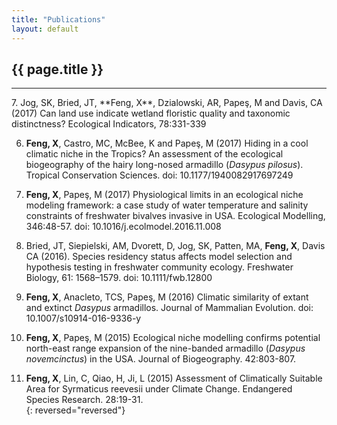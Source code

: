 ```yaml
---
title: "Publications"
layout: default
---
```

## {{ page.title }}  
<hr>
7. Jog, SK, Bried, JT, **Feng, X**, Dzialowski, AR, Papeş, M and Davis, CA (2017) Can land use indicate wetland floristic quality and taxonomic distinctness? Ecological Indicators, 78:331-339  

6. **Feng, X**, Castro, MC, McBee, K and Papeş, M (2017) Hiding in a cool climatic niche in the Tropics? An assessment of the ecological biogeography of the hairy long-nosed armadillo (*Dasypus pilosus*). Tropical Conservation Sciences. doi: 10.1177/1940082917697249  

5. **Feng, X**, Papeş, M (2017) Physiological limits in an ecological niche modeling framework: a case study of water temperature and salinity constraints of freshwater bivalves invasive in USA. Ecological Modelling, 346:48-57. doi: 10.1016/j.ecolmodel.2016.11.008  

4. Bried, JT, Siepielski, AM, Dvorett, D, Jog, SK, Patten, MA, **Feng, X**, Davis CA (2016). Species residency status affects model selection and hypothesis testing in freshwater community ecology. Freshwater Biology, 61: 1568–1579. doi: 10.1111/fwb.12800  

3. **Feng, X**, Anacleto, TCS, Papeş, M (2016) Climatic similarity of extant and extinct *Dasypus* armadillos. Journal of Mammalian Evolution. doi: 10.1007/s10914-016-9336-y  

2. **Feng, X**, Papeş, M (2015) Ecological niche modelling confirms potential north-east range expansion of the nine-banded armadillo (*Dasypus novemcinctus*) in the USA. Journal of Biogeography. 42:803-807.  

1. **Feng, X**, Lin, C, Qiao, H, Ji, L (2015) Assessment of Climatically Suitable Area for Syrmaticus reevesii under Climate Change. Endangered Species Research. 28:19-31.  
{: reversed="reversed"}


